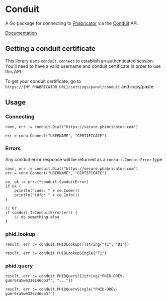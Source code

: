 # Conduit

A Go package for connecting to [Phabricator](http://phabricator.org) via the [Conduit](https://secure.phabricator.com/book/phabdev/article/conduit/) API.

[Documentation](http://godoc.org/github.com/jpoehls/go-conduit)

## Getting a conduit certificate

This library uses `conduit.connect` to establish an authenticated session. You'll need to have a valid username and conduit certificate in order to use this API.

To get your conduit certificate, go to `https://{MY_PHABRICATOR_URL}/settings/panel/conduit` and copy/paste.

## Usage

### Connecting

```
conn, err := conduit.Dial("https://secure.phabricator.com")

err = conn.Connect("USERNAME", "CERTIFICATE")
```

### Errors

Any conduit error response will be returned as a
`conduit.ConduitError` type

```
conn, err := conduit.Dial("https://secure.phabricator.com")
err = conn.Connect("USERNAME", "CERTIFICATE")

ce, ok := err.(*conduit.ConduitError)
if ok {
	println("code: " + ce.Code())
	println("info: " + ce.Info())
}

// Or
if conduit.IsConduitError(err) {
	// do something else
}
```

### phid.lookup

```
result, err := conduit.PHIDLookup([]string{"T1", "D1"})
```

```
result, err := conduit.PHIDLookupSingle("T1")
```

### phid.query

```
result, err := conduit.PHIDQuery([]string{"PHID-DREV-gumr6ra5wm32ez46qo3f", "..."})
```

```
result, err := conduit.PHIDQuerySingle("PHID-DREV-gumr6ra5wm32ez46qo3f")
```